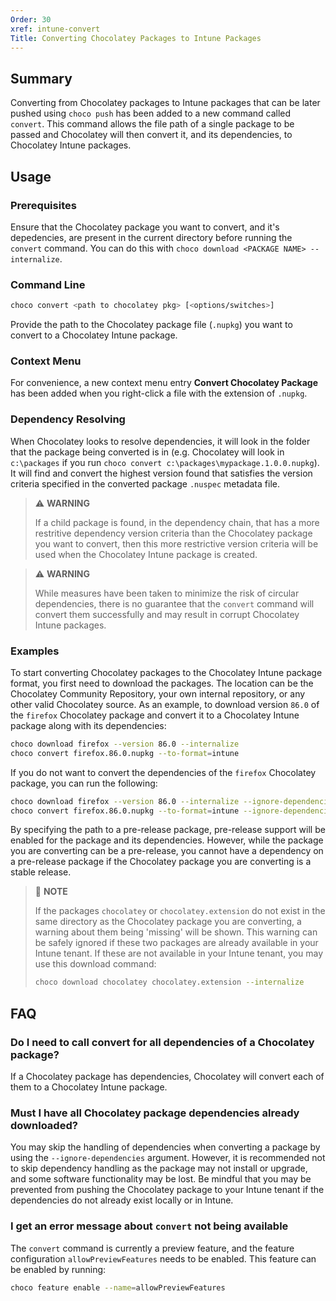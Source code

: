 ```yaml
---
Order: 30
xref: intune-convert
Title: Converting Chocolatey Packages to Intune Packages
---
```


<?! Include "../../../shared/intune-note.txt" /?>

## Summary

Converting from Chocolatey packages to Intune packages that can be later pushed using `choco push` has been added to a new command called `convert`. This command allows the file path of a single package to be passed and Chocolatey will then convert it, and its dependencies, to Chocolatey Intune packages.

## Usage

### Prerequisites

Ensure that the Chocolatey package you want to convert, and it's depedencies, are present in the current directory before running the `convert` command. You can do this with `choco download <PACKAGE NAME> --internalize`.

### Command Line

~~~sh
choco convert <path to chocolatey pkg> [<options/switches>]
~~~

Provide the path to the Chocolatey package file (`.nupkg`) you want to convert to a Chocolatey Intune package.

### Context Menu

For convenience, a new context menu entry **Convert Chocolatey Package** has been added when you right-click a file with the extension of `.nupkg`.

### Dependency Resolving

When Chocolatey looks to resolve dependencies, it will look in the folder that the package being converted is in (e.g. Chocolatey will look in `c:\packages` if you run `choco convert c:\packages\mypackage.1.0.0.nupkg`). It will find and convert the highest version found that satisfies the version criteria specified in the converted package `.nuspec` metadata file.

> :warning: **WARNING**
>
> If a child package is found, in the dependency chain, that has a more restritive dependency version criteria than the Chocolatey package you want to convert, then this more restrictive version criteria will be used when the Chocolatey Intune package is created.

> :warning: **WARNING**
>
> While measures have been taken to minimize the risk of circular dependencies, there is no guarantee that the `convert` command will convert them successfully and may result in corrupt Chocolatey Intune packages.

### Examples

To start converting Chocolatey packages to the Chocolatey Intune package format, you first need to download the packages. The location can be the Chocolatey Community Repository, your own internal repository, or any other valid Chocolatey source. As an example, to download version `86.0` of the `firefox` Chocolatey package and convert it to a Chocolatey Intune package along with its dependencies:

~~~sh
choco download firefox --version 86.0 --internalize
choco convert firefox.86.0.nupkg --to-format=intune
~~~


If you do not want to convert the dependencies of the `firefox` Chocolatey package, you can run the following:

~~~sh
choco download firefox --version 86.0 --internalize --ignore-dependencies
choco convert firefox.86.0.nupkg --to-format=intune --ignore-dependencies
~~~

By specifying the path to a pre-release package, pre-release support will be enabled for the package and its dependencies. However, while the package you are converting can be a pre-release, you cannot have a dependency on a pre-release package if the Chocolatey package you are converting is a stable release.

> :memo: **NOTE**
>
> If the packages `chocolatey` or `chocolatey.extension` do not exist in the same directory as the Chocolatey package you are converting, a warning about them being 'missing' will be shown. This warning can be safely ignored if these two packages are already available in your Intune tenant. If these are not available in your Intune tenant, you may use this download command:
>
> ~~~sh
> choco download chocolatey chocolatey.extension --internalize
> ~~~

## FAQ

### Do I need to call convert for all dependencies of a Chocolatey package?

If a Chocolatey package has dependencies, Chocolatey will convert each of them to a Chocolatey Intune package.

### Must I have all Chocolatey package dependencies already downloaded?

You may skip the handling of dependencies when converting a package by using the `--ignore-dependencies` argument. However, it is recommended not to skip dependency handling as the package may not install or upgrade, and some software functionality may be lost. Be mindful that you may be prevented from pushing the Chocolatey package to your Intune tenant if the dependencies do not already exist locally or in Intune.

### I get an error message about `convert` not being available

The `convert` command is currently a preview feature, and the feature configuration `allowPreviewFeatures` needs to be enabled. This feature can be enabled by running:

~~~sh
choco feature enable --name=allowPreviewFeatures
~~~
